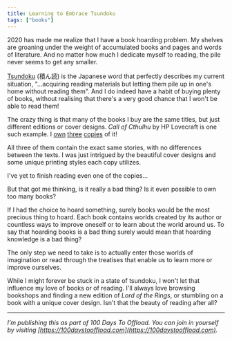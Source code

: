 ```yaml
---
title: Learning to Embrace Tsundoku
tags: ["books"]
---
```

2020 has made me realize that I have a book hoarding problem. My shelves are groaning under the weight of accumulated books and pages and words of literature. And no matter how much I dedicate myself to reading, the pile never seems to get any smaller.

[Tsundoku](https://en.wikipedia.org/wiki/Tsundoku) (積ん読) is the Japanese word that perfectly describes my current situation, "...acquiring reading materials but letting them pile up in one's home without reading them". And I do indeed have a habit of buying plenty of books, without realising that there's a very good chance that I won't be able to read them!

The crazy thing is that many of the books I buy are the same titles, but just different editions or cover designs. *Call of Cthulhu* by HP Lovecraft is one such example. I [own](https://www.bookdepository.com/Call-Cthulhu-Other-Weird-Stories-Penguin-Classics-Deluxe-Edition-H-P-Lovecraft/9780143106487?ref=grid-view&qid=1613132584353&sr=1-7) [three](https://www.bookdepository.com/Call-Cthulhu-H-P-Lovecraft/9780241260777?ref=grid-view&qid=1613132584353&sr=1-6) [copies](https://www.bookdepository.com/Call-Cthulhu-Other-Weird-Stories-H-P-Lovecraft/9780143129455?ref=pd_gw_1_pd_gateway_1_1) of it!

All three of them contain the exact same stories, with no differences between the texts. I was just intrigued by the beautiful cover designs and some unique printing styles each copy utilizes.

I've yet to finish reading even one of the copies...

But that got me thinking, is it really a bad thing? Is it even possible to own too many books?

If I had the choice to hoard something, surely books would be the most precious thing to hoard. Each book contains worlds created by its author or countless ways to improve oneself or to learn about the world around us. To say that hoarding books is a bad thing surely would mean that hoarding knowledge is a bad thing?

The only step we need to take is to actually enter those worlds of imagination or read through the treatises that enable us to learn more or improve ourselves.

While I might forever be stuck in a state of tsundoku, I won't let that influence my love of books or of reading. I'll always love browsing bookshops and finding a new edition of *Lord of the Rings*, or stumbling on a book with a unique cover design. Isn't that the beauty of reading after all?

-----

*I’m publishing this as part of 100 Days To Offload. You can join in yourself by visiting [https://100daystooffload.com](https://100daystooffload.com).*
